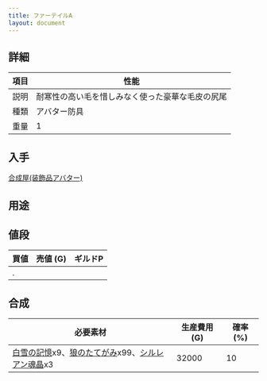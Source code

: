 ```yaml
---
title: ファーテイルA
layout: document
---
```

## 詳細

|項目|性能|
|---|---|
|説明|耐寒性の高い毛を惜しみなく使った豪華な毛皮の尻尾|
|種類|アバター防具|
|重量|1|

## 入手

[合成屋(装飾品アバター)](合成屋(装飾品アバター))

## 用途

## 値段

|買値|売値 (G)|ギルドP|
|---|---|---|
|.|||

## 合成

|必要素材|生産費用 (G)|確率 (%)|
|---|---|---|
|[白雪の記憶](白雪の記憶)x9、[狼のたてがみ](狼のたてがみ)x99、[シルレアン魂晶](シルレアン魂晶)x3|32000|10|
